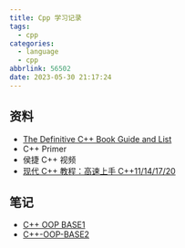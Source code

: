 ```yaml
---
title: Cpp 学习记录
tags:
  - cpp
categories:
  - language
  - cpp
abbrlink: 56502
date: 2023-05-30 21:17:24
---
```


## 资料

- [The Definitive C++ Book Guide and List](https://stackoverflow.com/questions/388242/the-definitive-c-book-guide-and-list/388282#388282)
- C++ Primer
- 侯捷 C++ 视频
- [现代 C++ 教程：高速上手 C++11/14/17/20](https://github.com/changkun/modern-cpp-tutorial/blob/master/README-zh-cn.md)

## 笔记

- [C++ OOP BASE1](/43292.html)
- [C++-OOP-BASE2](C-OOP-BASE2.md)
